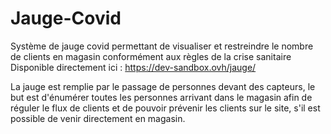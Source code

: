 # Jauge-Covid

Système de jauge covid permettant de visualiser et restreindre le nombre de clients en magasin conformément aux règles de la crise sanitaire  
Disponible directement ici : https://dev-sandbox.ovh/jauge/


La jauge est remplie par le passage de personnes devant des capteurs, le but est d'énumérer toutes les personnes arrivant dans le magasin afin de réguler le flux de clients et de pouvoir prévenir les clients sur le site, s'il est possible de venir directement en magasin.
